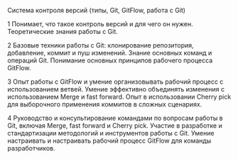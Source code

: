 Система контроля версий (типы, Git, GitFlow, работа c Git)

1
Понимает, что такое контроль версий и для чего он нужен.
Теоретические знания работы с Git.

2
Базовые техники работы с Git: клонирование репозитория, добавление, коммит и пуш изменений.
Знание основных команд и операций Git.
Понимание основных принципов рабочего процесса GitFlow.	

3
Опыт работы с GitFlow и умение организовывать рабочий процесс с использованием ветвей.
Умение эффективно объединять изменения с использованием Merge и fast forward.
Опыт в использовании Cherry pick для выборочного применения коммитов в сложных сценариях.

4
Руководство и консультирование командами по вопросам работы в Git, включая Merge, fast forward и Cherry pick.
Участие в разработке и стандартизации методологий и инструментов работы с Git.
Умение настраивать и настраивать рабочий процесс GitFlow для команды разработчиков.
